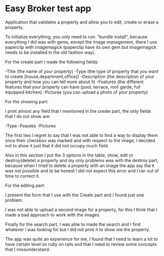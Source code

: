 # Easy Broker test app
Application that validates a property and allow you to edit, create or erase a property.

To initialize everything, you only need to run: "bundle install", because everything I did was with gems, except the image management, there I use paperclip with imagemagick (paperclip have its own gem but imagemagick needs to be installed in the old fashion way).

For the create part I made the following fields:

-Title (the name of your property)
-Type (the type of property that you want to create [house,department,office])
-Description (the description of your property and how you can tell more about it)
-Features (the different features that your property can have [pool, terrace, roof garde, full equipped kitchen]
-Pictures (you can upload a photo of your property)

For the showing part:

I print almost any field that I mentioned in the create part, the only fields that I do not show are:

-Type
-Feautes
-Pictures


The first two I regret to say that I was not able to find a way to display them once their checkbox was marked and with respect to the image, I decided not to show it just that it did not occupy much field.

Also in this section I put the 3 options in the table, show, edit or destroy(delete) a property and my only problems was with the destroy part, because when I tried to delete a property with an image the app say tha it was not possible and to be honest I did not expect this error and I ran out of time to correct it.

For the editing part:

I present the form that I use with the Create part and I found just one problem.

I was not able to upload a second image for a property, for this I think that I made a bad approach to work with the images.

Finally for the search part, I was able to made the search and I find whatever I was looking for but I did not print it to show me the property.

The app was quite an experience for me, I found that I need to learn a lot to have certain level on ruby on rails and that I need to review some concepts that I missunderstand.


